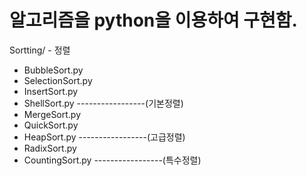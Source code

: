 # 알고리즘을 python을 이용하여 구현함.

Sortting/ - 정렬
- BubbleSort.py
- SelectionSort.py
- InsertSort.py
- ShellSort.py
-----------------(기본정렬)
- MergeSort.py
- QuickSort.py
- HeapSort.py
-----------------(고급정렬)
- RadixSort.py
- CountingSort.py
-----------------(특수정렬)
